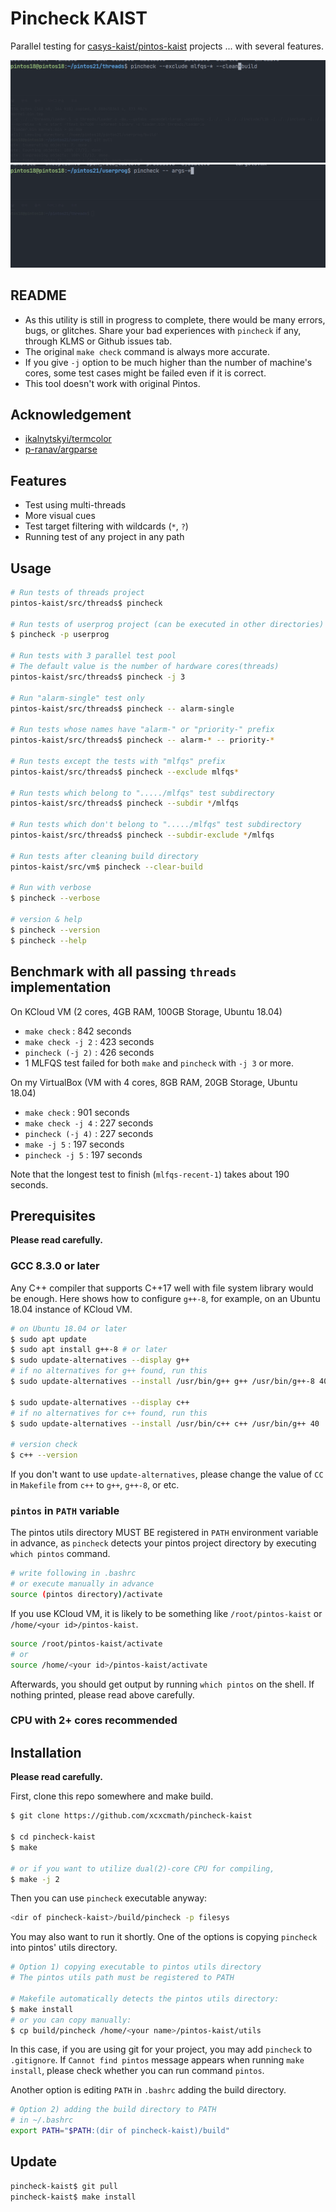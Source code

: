 # Pincheck KAIST

Parallel testing for [casys-kaist/pintos-kaist](https://github.com/casys-kaist/pintos-kaist) projects
... with several features.

![thumb_threads](./images/thumb_threads.gif)
![thumb_userprog](./images/thumb_userprog.gif)

## README

- As this utility is still in progress to complete, there would be many errors, bugs, or
  glitches. Share your bad experiences with `pincheck` if any, through KLMS or Github issues tab.
- The original `make check` command is always more accurate.
- If you give `-j` option to be much higher than the number of machine's cores,
some test cases might be failed even if it is correct.
- This tool doesn't work with original Pintos.

## Acknowledgement

- [ikalnytskyi/termcolor](https://github.com/ikalnytskyi/termcolor)
- [p-ranav/argparse](https://github.com/p-ranav/argparse)

## Features

- Test using multi-threads
- More visual cues
- Test target filtering with wildcards (`*`, `?`)
- Running test of any project in any path

## Usage

```sh
# Run tests of threads project
pintos-kaist/src/threads$ pincheck

# Run tests of userprog project (can be executed in other directories)
$ pincheck -p userprog

# Run tests with 3 parallel test pool
# The default value is the number of hardware cores(threads)
pintos-kaist/src/threads$ pincheck -j 3

# Run "alarm-single" test only
pintos-kaist/src/threads$ pincheck -- alarm-single

# Run tests whose names have "alarm-" or "priority-" prefix
pintos-kaist/src/threads$ pincheck -- alarm-* -- priority-*

# Run tests except the tests with "mlfqs" prefix
pintos-kaist/src/threads$ pincheck --exclude mlfqs*

# Run tests which belong to "...../mlfqs" test subdirectory
pintos-kaist/src/threads$ pincheck --subdir */mlfqs

# Run tests which don't belong to "...../mlfqs" test subdirectory
pintos-kaist/src/threads$ pincheck --subdir-exclude */mlfqs

# Run tests after cleaning build directory
pintos-kaist/src/vm$ pincheck --clear-build

# Run with verbose
$ pincheck --verbose

# version & help
$ pincheck --version
$ pincheck --help
```

## Benchmark with all passing `threads` implementation

On KCloud VM (2 cores, 4GB RAM, 100GB Storage, Ubuntu 18.04)

- `make check` : 842 seconds
- `make check -j 2` : 423 seconds
- `pincheck (-j 2)` : 426 seconds
- 1 MLFQS test failed for both `make` and `pincheck` with `-j 3` or more.

On my VirtualBox (VM with 4 cores, 8GB RAM, 20GB Storage, Ubuntu 18.04)

- `make check` : 901 seconds
- `make check -j 4` : 227 seconds
- `pincheck (-j 4)` : 227 seconds
- `make -j 5` : 197 seconds
- `pincheck -j 5` : 197 seconds

Note that the longest test to finish (`mlfqs-recent-1`) takes about 190 seconds.

## Prerequisites

**Please read carefully.**

### GCC 8.3.0 or later

Any C++ compiler that supports C++17 well with file system library would be enough.
Here shows how to configure `g++-8`, for example, on an Ubuntu 18.04 instance of KCloud VM.

```sh
# on Ubuntu 18.04 or later
$ sudo apt update
$ sudo apt install g++-8 # or later
$ sudo update-alternatives --display g++
# if no alternatives for g++ found, run this
$ sudo update-alternatives --install /usr/bin/g++ g++ /usr/bin/g++-8 40

$ sudo update-alternatives --display c++
# if no alternatives for c++ found, run this
$ sudo update-alternatives --install /usr/bin/c++ c++ /usr/bin/g++ 40

# version check
$ c++ --version
```

If you don't want to use `update-alternatives`, please change the value of `CC` in `Makefile` from `c++` to `g++`, `g++-8`, or etc.

### `pintos` in `PATH` variable

The pintos utils directory MUST BE registered in `PATH` environment variable in advance, as `pincheck` detects your pintos project directory by executing `which pintos` command.

```sh
# write following in .bashrc
# or execute manually in advance
source (pintos directory)/activate
```

If you use KCloud VM, it is likely to be something like `/root/pintos-kaist` or `/home/<your id>/pintos-kaist`.

```sh
source /root/pintos-kaist/activate
# or
source /home/<your id>/pintos-kaist/activate
```

Afterwards, you should get output by running `which pintos` on the shell. If nothing printed, please read above carefully.

### CPU with 2+ cores recommended

## Installation

**Please read carefully.**

First, clone this repo somewhere and make build.

```sh
$ git clone https://github.com/xcxcmath/pincheck-kaist

$ cd pincheck-kaist
$ make

# or if you want to utilize dual(2)-core CPU for compiling,
$ make -j 2
```

Then you can use `pincheck` executable anyway:

```sh
<dir of pincheck-kaist>/build/pincheck -p filesys
```

You may also want to run it shortly. One of the options is copying `pincheck` into pintos' utils directory.

```sh
# Option 1) copying executable to pintos utils directory
# The pintos utils path must be registered to PATH

# Makefile automatically detects the pintos utils directory:
$ make install
# or you can copy manually:
$ cp build/pincheck /home/<your name>/pintos-kaist/utils
```

In this case, if you are using git for your project, you may add `pincheck` to `.gitignore`. If `Cannot find pintos` message appears when running `make install`,
please check whether you can run command `pintos`.

Another option is editing `PATH` in `.bashrc` adding the build directory.

```sh
# Option 2) adding the build directory to PATH
# in ~/.bashrc
export PATH="$PATH:(dir of pincheck-kaist)/build"
```

## Update

```sh
pincheck-kaist$ git pull
pincheck-kaist$ make install
```
